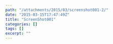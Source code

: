 ```yaml
---
path: "/attachments/2015/03/screenshot001-2/"
date: "2015-03-15T17:47:49Z"
title: "ScreenShot001"
categories: []
tags: []
excerpt: ""
---
```


